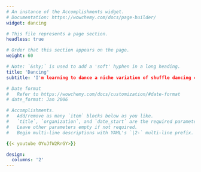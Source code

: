```yaml
---
# An instance of the Accomplishments widget.
# Documentation: https://wowchemy.com/docs/page-builder/
widget: dancing

# This file represents a page section.
headless: true

# Order that this section appears on the page.
weight: 60

# Note: `&shy;` is used to add a 'soft' hyphen in a long heading.
title: 'Dancing'
subtitle: 'I'm learning to dance a niche variation of shuffle dancing called neo swing. I am also the founding President of my uni's Shuffle Dancing Club. I post my best videos in this site.'

# Date format
#   Refer to https://wowchemy.com/docs/customization/#date-format
# date_format: Jan 2006

# Accomplishments.
#   Add/remove as many `item` blocks below as you like.
#   `title`, `organization`, and `date_start` are the required parameters.
#   Leave other parameters empty if not required.
#   Begin multi-line descriptions with YAML's `|2-` multi-line prefix.

{{< youtube OYuJfW2RrGY>}}

design:
  columns: '2'
---
```

